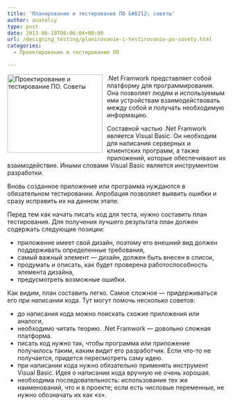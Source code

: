 ```yaml
---
title: 'Планирование и тестирование ПО &#8212; советы'
author: anatoliy
type: post
date: 2013-06-19T06:06:04+00:00
url: /designing_testing/planirovanie-i-testirovanie-po-sovety.html
categories:
  - Проектирование и тестирование ПО

---
```

<img src="http://dotnetcoding.ru/wp-content/uploads/2013/06/wpid-proektirovanie_i_testirovanie_po._sovetyi.jpg" alt="Проектирование и тестирование ПО. Советы" title="Проектирование и тестирование ПО. Советы" align="left" style="width: 220.00000000000003px; height: 180px; float: left; margin: 0px 10px 10px 0px; " />.Net Framwork представляет собой платформу для программирования. Она позволяет людям и используемым ими устройствам взаимодействовать между собой и получать необходимую информацию.

Составной частью .Net Framwork является Visual Basic. Он необходим для написания серверных и клиентских программ, а также приложений, которые обеспечивают их взаимодействие. Иными словами Visual Basic является инструментом разработки.

Вновь созданное приложение или программа нуждаются в обязательном тестировании. Апробация позволяет выявить ошибки и сразу исправить их на данном этапе. 

Перед тем как начать писать код для теста, нужно составить план тестирования. Для получения лучшего результата план должен содержать следующие позиции: 

  * приложение имеет свой дизайн, поэтому его внешний вид должен поддерживать определенные требования,
  * самый важный элемент &#8212; дизайн, должен быть внесен в список,
  * продумать и описать, как будет проверена работоспособность элемента дизайна,
  * предусмотреть возможные ошибки.

Как видим, план составить легко. Самое сложное &#8212; придерживаться его при написании кода. Тут могут помочь несколько советов: 

  * до написания кода можно поискать схожие приложения или аналоги,
  * необходимо читать теорию. .Net Framwork &#8212; довольно сложная платформа.
  * писать код нужно так, чтобы программа или приложение получилось таким, каким видит его разработчик. Если что-то не получается, придется пересмотреть саму идею.
  * при написании кода нужно обязательно применять инструмент Visual Basic. Идея о написании кода вручную не очень хорошая.
  * необходима последовательность: использование тех же наименований, что и в проекте; если есть числовые переменные, не нужно обозначать их как &#171;х&#187;.